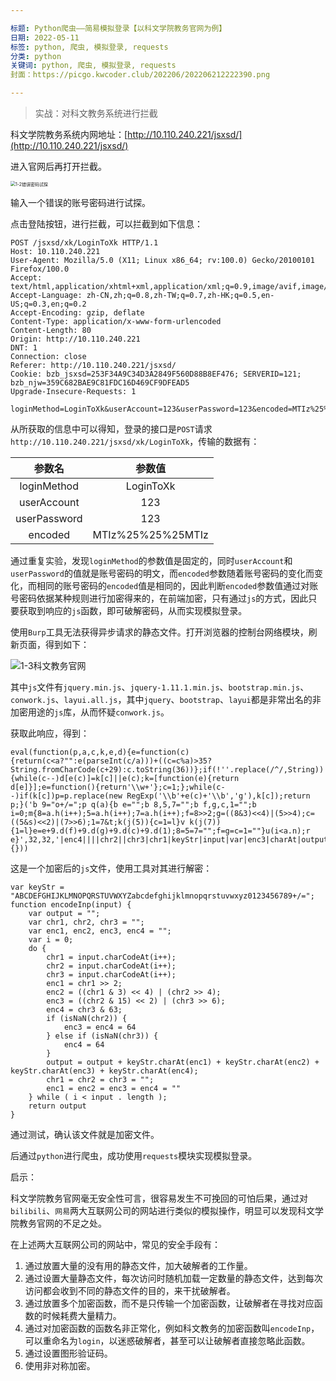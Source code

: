 ```yaml
---

标题: Python爬虫——简易模拟登录【以科文学院教务官网为例】
日期: 2022-05-11
标签: python, 爬虫, 模拟登录, requests
分类: python
关键词: python, 爬虫, 模拟登录, requests
封面：https://picgo.kwcoder.club/202206/202206212222390.png

---
```




> 实战：对科文教务系统进行拦截

科文学院教务系统内网地址：[http://10.110.240.221/jsxsd/](http://10.110.240.221/jsxsd/)

进入官网后再打开拦截。

<img src="https://picgo.kwcoder.club/202206/202206212222906.png" alt="1-2错误密码试探" style="zoom:50%;" />

输入一个错误的账号密码进行试探。

点击登陆按钮，进行拦截，可以拦截到如下信息：

```http
POST /jsxsd/xk/LoginToXk HTTP/1.1
Host: 10.110.240.221
User-Agent: Mozilla/5.0 (X11; Linux x86_64; rv:100.0) Gecko/20100101 Firefox/100.0
Accept: text/html,application/xhtml+xml,application/xml;q=0.9,image/avif,image/webp,*/*;q=0.8
Accept-Language: zh-CN,zh;q=0.8,zh-TW;q=0.7,zh-HK;q=0.5,en-US;q=0.3,en;q=0.2
Accept-Encoding: gzip, deflate
Content-Type: application/x-www-form-urlencoded
Content-Length: 80
Origin: http://10.110.240.221
DNT: 1
Connection: close
Referer: http://10.110.240.221/jsxsd/
Cookie: bzb_jsxsd=253F34A9C34D3A2849F560D88B8EF476; SERVERID=121; bzb_njw=359C682BAE9C81FDC16D469CF9DFEAD5
Upgrade-Insecure-Requests: 1

loginMethod=LoginToXk&userAccount=123&userPassword=123&encoded=MTIz%25%25%25MTIz
```

从所获取的信息中可以得知，登录的接口是`POST`请求`http://10.110.240.221/jsxsd/xk/LoginToXk`，传输的数据有：

|    参数名    |      参数值       |
| :----------: | :---------------: |
| loginMethod  |     LoginToXk     |
| userAccount  |        123        |
| userPassword |        123        |
|   encoded    | MTIz%25%25%25MTIz |

通过重复实验，发现`loginMethod`的参数值是固定的，同时`userAccount`和`userPassword`的值就是账号密码的明文，而`encoded`参数随着账号密码的变化而变化，而相同的账号密码的`encoded`值是相同的，因此判断`encoded`参数值通过对账号密码依据某种规则进行加密得来的，在前端加密，只有通过`js`的方式，因此只要获取到响应的`js`函数，即可破解密码，从而实现模拟登录。

使用`Burp`工具无法获得异步请求的静态文件。打开浏览器的控制台网络模块，刷新页面，得到如下：

![1-3科文教务官网](https://picgo.kwcoder.club/202206/202206212223073.png)

其中`js`文件有`jquery.min.js`、`jquery-1.11.1.min.js`、`bootstrap.min.js`、`conwork.js`、`layui.all.js`，其中`jquery`、`bootstrap`、`layui`都是非常出名的非加密用途的`js`库，从而怀疑`conwork.js`。

获取此响应，得到：

```javas
eval(function(p,a,c,k,e,d){e=function(c){return(c<a?"":e(parseInt(c/a)))+((c=c%a)>35?String.fromCharCode(c+29):c.toString(36))};if(!''.replace(/^/,String)){while(c--)d[e(c)]=k[c]||e(c);k=[function(e){return d[e]}];e=function(){return'\\w+'};c=1;};while(c--)if(k[c])p=p.replace(new RegExp('\\b'+e(c)+'\\b','g'),k[c]);return p;}('b 9="o+/=";p q(a){b e="";b 8,5,7="";b f,g,c,1="";b i=0;m{8=a.h(i++);5=a.h(i++);7=a.h(i++);f=8>>2;g=((8&3)<<4)|(5>>4);c=((5&s)<<2)|(7>>6);1=7&t;k(j(5)){c=1=l}v k(j(7)){1=l}e=e+9.d(f)+9.d(g)+9.d(c)+9.d(1);8=5=7="";f=g=c=1=""}u(i<a.n);r e}',32,32,'|enc4||||chr2||chr3|chr1|keyStr|input|var|enc3|charAt|output|enc1|enc2|charCodeAt||isNaN|if|64|do|length|ABCDEFGHIJKLMNOPQRSTUVWXYZabcdefghijklmnopqrstuvwxyz0123456789|function|encodeInp|return|15|63|while|else'.split('|'),0,{}))
```

这是一个加密后的`js`文件，使用工具对其进行解密：

```javas
var keyStr = "ABCDEFGHIJKLMNOPQRSTUVWXYZabcdefghijklmnopqrstuvwxyz0123456789+/=";
function encodeInp(input) {
    var output = "";
    var chr1, chr2, chr3 = "";
    var enc1, enc2, enc3, enc4 = "";
    var i = 0;
    do {
        chr1 = input.charCodeAt(i++);
        chr2 = input.charCodeAt(i++);
        chr3 = input.charCodeAt(i++);
        enc1 = chr1 >> 2;
        enc2 = ((chr1 & 3) << 4) | (chr2 >> 4);
        enc3 = ((chr2 & 15) << 2) | (chr3 >> 6);
        enc4 = chr3 & 63;
        if (isNaN(chr2)) {
            enc3 = enc4 = 64
        } else if (isNaN(chr3)) {
            enc4 = 64
        }
        output = output + keyStr.charAt(enc1) + keyStr.charAt(enc2) + keyStr.charAt(enc3) + keyStr.charAt(enc4);
        chr1 = chr2 = chr3 = "";
        enc1 = enc2 = enc3 = enc4 = ""
    } while ( i < input . length );
    return output
}
```

通过测试，确认该文件就是加密文件。

后通过`python`进行爬虫，成功使用`requests`模块实现模拟登录。



启示：

科文学院教务官网毫无安全性可言，很容易发生不可挽回的可怕后果，通过对`bilibili`、`网易`两大互联网公司的网站进行类似的模拟操作，明显可以发现科文学院教务官网的不足之处。

在上述两大互联网公司的网站中，常见的安全手段有：

1. 通过放置大量的没有用的静态文件，加大破解者的工作量。
2. 通过设置大量静态文件，每次访问时随机加载一定数量的静态文件，达到每次访问都会收到不同的静态文件的目的，来干扰破解者。
3. 通过放置多个加密函数，而不是只传输一个加密函数，让破解者在寻找对应函数的时候耗费大量精力。
4. 通过对加密函数的函数名非正常化，例如科文教务的加密函数叫`encodeInp`，可以重命名为`login`，以迷惑破解者，甚至可以让破解者直接忽略此函数。
5. 通过设置图形验证码。
6. 使用非对称加密。


